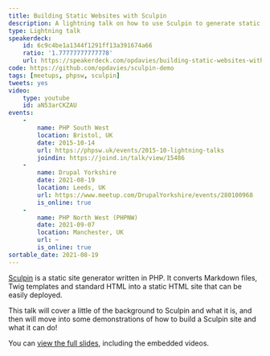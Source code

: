 ```yaml
---
title: Building Static Websites with Sculpin
description: A lightning talk on how to use Sculpin to generate static HTML websites.
type: Lightning talk
speakerdeck:
    id: 6c9c4be1a1344f1291ff13a391674a66
    ratio: '1.77777777777778'
    url: https://speakerdeck.com/opdavies/building-static-websites-with-sculpin
code: https://github.com/opdavies/sculpin-demo
tags: [meetups, phpsw, sculpin]
tweets: yes
video:
    type: youtube
    id: aN53arCKZAU
events:
    -
        name: PHP South West
        location: Bristol, UK
        date: 2015-10-14
        url: https://phpsw.uk/events/2015-10-lightning-talks
        joindin: https://joind.in/talk/view/15486
    -
        name: Drupal Yorkshire
        date: 2021-08-19
        location: Leeds, UK
        url: https://www.meetup.com/DrupalYorkshire/events/280100968
        is_online: true
    -
        name: PHP North West (PHPNW)
        date: 2021-09-07
        location: Manchester, UK
        url: ~
        is_online: true
sortable_date: 2021-08-19
---
```


[Sculpin][0] is a static site generator written in PHP. It converts Markdown files, Twig templates and standard HTML into a static HTML site that can be easily deployed.

This talk will cover a little of the background to Sculpin and what it is, and then will move into some demonstrations of how to build a Sculpin site and what it can do!

You can [view the full slides][1], including the embedded videos.

[0]: http://sculpin.io
[1]: https://opdavies.github.io/slides-phpsw-sculpin
